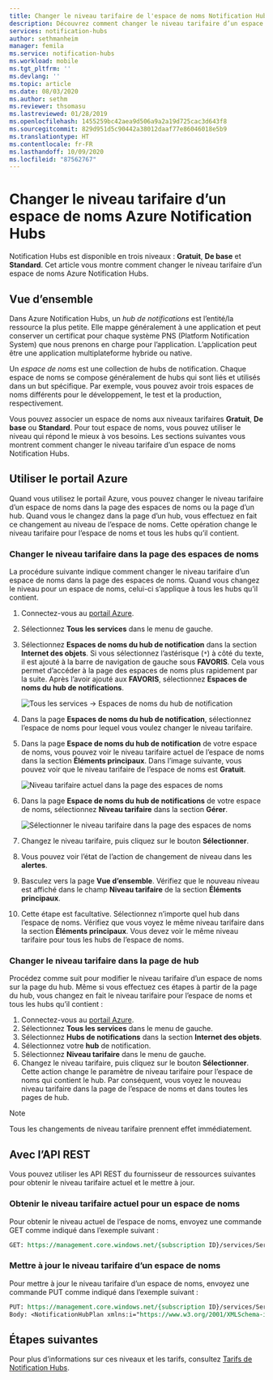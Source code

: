 ```yaml
---
title: Changer le niveau tarifaire de l'espace de noms Notification Hubs | Microsoft Docs
description: Découvrez comment changer le niveau tarifaire d’un espace de noms Azure Notification Hubs.
services: notification-hubs
author: sethmanheim
manager: femila
ms.service: notification-hubs
ms.workload: mobile
ms.tgt_pltfrm: ''
ms.devlang: ''
ms.topic: article
ms.date: 08/03/2020
ms.author: sethm
ms.reviewer: thsomasu
ms.lastreviewed: 01/28/2019
ms.openlocfilehash: 1455259bc42aea9d506a9a2a19d725cac3d643f8
ms.sourcegitcommit: 829d951d5c90442a38012daaf77e86046018e5b9
ms.translationtype: HT
ms.contentlocale: fr-FR
ms.lasthandoff: 10/09/2020
ms.locfileid: "87562767"
---
```

# <a name="change-pricing-tier-of-an-azure-notification-hubs-namespace"></a>Changer le niveau tarifaire d’un espace de noms Azure Notification Hubs

Notification Hubs est disponible en trois niveaux : **Gratuit**, **De base** et **Standard**. Cet article vous montre comment changer le niveau tarifaire d’un espace de noms Azure Notification Hubs.

## <a name="overview"></a>Vue d’ensemble

Dans Azure Notification Hubs, un *hub de notifications* est l’entité/la ressource la plus petite. Elle mappe généralement à une application et peut conserver un certificat pour chaque système PNS (Platform Notification System) que nous prenons en charge pour l’application. L’application peut être une application multiplateforme hybride ou native.

Un *espace de noms* est une collection de hubs de notification. Chaque espace de noms se compose généralement de hubs qui sont liés et utilisés dans un but spécifique. Par exemple, vous pouvez avoir trois espaces de noms différents pour le développement, le test et la production, respectivement.

Vous pouvez associer un espace de noms aux niveaux tarifaires **Gratuit**, **De base** ou **Standard**. Pour tout espace de noms, vous pouvez utiliser le niveau qui répond le mieux à vos besoins. Les sections suivantes vous montrent comment changer le niveau tarifaire d’un espace de noms Notification Hubs.

## <a name="use-azure-portal"></a>Utiliser le portail Azure

Quand vous utilisez le portail Azure, vous pouvez changer le niveau tarifaire d’un espace de noms dans la page des espaces de noms ou la page d’un hub. Quand vous le changez dans la page d’un hub, vous effectuez en fait ce changement au niveau de l’espace de noms. Cette opération change le niveau tarifaire pour l’espace de noms et tous les hubs qu’il contient.

### <a name="change-tier-on-the-namespace-page"></a>Changer le niveau tarifaire dans la page des espaces de noms

La procédure suivante indique comment changer le niveau tarifaire d’un espace de noms dans la page des espaces de noms. Quand vous changez le niveau pour un espace de noms, celui-ci s’applique à tous les hubs qu’il contient.

1. Connectez-vous au [portail Azure](https://portal.azure.com).
2. Sélectionnez **Tous les services** dans le menu de gauche.
3. Sélectionnez **Espaces de noms du hub de notification** dans la section **Internet des objets**. Si vous sélectionnez l’astérisque (`*`) à côté du texte, il est ajouté à la barre de navigation de gauche sous **FAVORIS**. Cela vous permet d’accéder à la page des espaces de noms plus rapidement par la suite. Après l’avoir ajouté aux **FAVORIS**, sélectionnez **Espaces de noms du hub de notifications**.

    ![Tous les services -> Espaces de noms du hub de notification](./media/change-pricing-tier/all-services-nhub.png)

4. Dans la page **Espaces de noms du hub de notification**, sélectionnez l’espace de noms pour lequel vous voulez changer le niveau tarifaire.
5. Dans la page **Espace de noms du hub de notification** de votre espace de noms, vous pouvez voir le niveau tarifaire actuel de l’espace de noms dans la section **Éléments principaux**. Dans l’image suivante, vous pouvez voir que le niveau tarifaire de l’espace de noms est **Gratuit**.

    ![Niveau tarifaire actuel dans la page des espaces de noms](./media/change-pricing-tier/pricing-tier-before.png)

6. Dans la page **Espace de noms du hub de notifications** de votre espace de noms, sélectionnez **Niveau tarifaire** dans la section **Gérer**.

    ![Sélectionner le niveau tarifaire dans la page des espaces de noms](./media/change-pricing-tier/namespace-select-pricing-menu.png)

7. Changez le niveau tarifaire, puis cliquez sur le bouton **Sélectionner**.
8. Vous pouvez voir l’état de l’action de changement de niveau dans les **alertes**.
9. Basculez vers la page **Vue d’ensemble**. Vérifiez que le nouveau niveau est affiché dans le champ **Niveau tarifaire** de la section **Éléments principaux**.
10. Cette étape est facultative. Sélectionnez n’importe quel hub dans l’espace de noms. Vérifiez que vous voyez le même niveau tarifaire dans la section **Éléments principaux**. Vous devez voir le même niveau tarifaire pour tous les hubs de l’espace de noms.

### <a name="change-tier-on-the-hub-page"></a>Changer le niveau tarifaire dans la page de hub

Procédez comme suit pour modifier le niveau tarifaire d’un espace de noms sur la page du hub. Même si vous effectuez ces étapes à partir de la page du hub, vous changez en fait le niveau tarifaire pour l’espace de noms et tous les hubs qu’il contient :

1. Connectez-vous au [portail Azure](https://portal.azure.com).
2. Sélectionnez **Tous les services** dans le menu de gauche.
3. Sélectionnez **Hubs de notifications** dans la section **Internet des objets**.
4. Sélectionnez votre **hub** de notification.
5. Sélectionnez **Niveau tarifaire** dans le menu de gauche.
6. Changez le niveau tarifaire, puis cliquez sur le bouton **Sélectionner**. Cette action change le paramètre de niveau tarifaire pour l’espace de noms qui contient le hub. Par conséquent, vous voyez le nouveau niveau tarifaire dans la page de l’espace de noms et dans toutes les pages de hub.

> [!NOTE]
> Tous les changements de niveau tarifaire prennent effet immédiatement.

## <a name="use-rest-api"></a>Avec l’API REST

Vous pouvez utiliser les API REST du fournisseur de ressources suivantes pour obtenir le niveau tarifaire actuel et le mettre à jour.

### <a name="get-current-pricing-tier-for-a-namespace"></a>Obtenir le niveau tarifaire actuel pour un espace de noms

Pour obtenir le niveau actuel de l’espace de noms, envoyez une commande GET comme indiqué dans l’exemple suivant :

```REST
GET: https://management.core.windows.net/{subscription ID}/services/ServiceBus/Namespaces/{namespace name}/notificationhubplan
```

### <a name="update-pricing-tier-for-a-namespace"></a>Mettre à jour le niveau tarifaire d’un espace de noms

Pour mettre à jour le niveau tarifaire d’un espace de noms, envoyez une commande PUT comme indiqué dans l’exemple suivant :

```REST
PUT: https://management.core.windows.net/{subscription ID}/services/ServiceBus/Namespaces/{namespace name}/notificationhubplan
Body: <NotificationHubPlan xmlns:i="https://www.w3.org/2001/XMLSchema-instance" xmlns="http://schemas.microsoft.com/netservices/2010/10/servicebus/connect"><SKU>Standard</SKU></NotificationHubPlan>
```

## <a name="next-steps"></a>Étapes suivantes

Pour plus d’informations sur ces niveaux et les tarifs, consultez [Tarifs de Notification Hubs](https://azure.microsoft.com/pricing/details/notification-hubs/).
